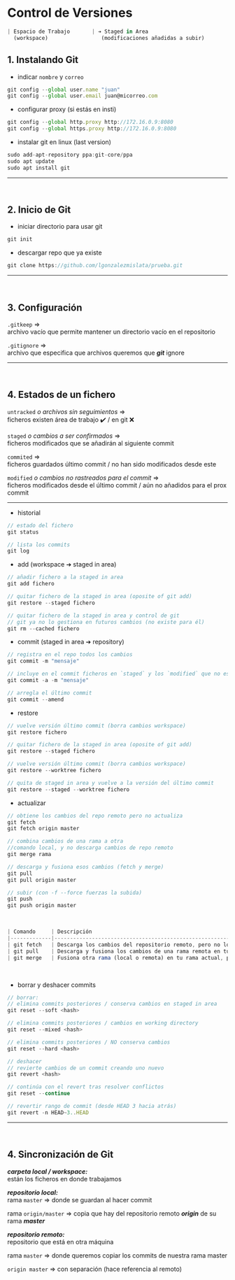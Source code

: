 # Control de Versiones

```js
| Espacio de Trabajo       | ➔ Staged in Area                           | ➔ Repositorio           |
  (workspace)                 (modificaciones añadidas a subir)                                    
```

## 1. Instalando Git

- indicar `nombre` y `correo`
```js
git config --global user.name "juan"
git config --global user.email juan@micorreo.com
```

- configurar proxy (si estás en insti)
```js
git config --global http.proxy http://172.16.0.9:8080
git config --global https.proxy http://172.16.0.9:8080
```

- instalar git en linux (last version)
```js
sudo add-apt-repository ppa:git-core/ppa
sudo apt update
sudo apt install git
```

---
<br>

## 2. Inicio de Git

- iniciar directorio para usar git
```js
git init
```

- descargar repo que ya existe
```js
git clone https://github.com/lgonzalezmislata/prueba.git
```

---
<br>

## 3. Configuración

`.gitkeep` => 
<br>
archivo vacío que permite mantener un directorio vacío en el repositorio

`.gitignore` => 
<br>
archivo que especifica que archivos queremos que **_git_** ignore

---
<br>

## 4. Estados de un fichero

`untracked` _o archivos sin seguimientos_ => 
<br>
ficheros existen área de trabajo ✔️ / en git ❌
<br>

`staged` _o cambios a ser confirmados_ =>
<br> 
ficheros modificados que se añadirán al siguiente commit
<br>

`commited` => 
<br>
ficheros guardados último commit / no han sido modificados desde este
<br>

`modified` _o cambios no rastreados para el commit_ => 
<br>
ficheros modificados desde el último commit / aún no añadidos para el prox commit

---

- historial
```js
// estado del fichero
git status

// lista los commits
git log
```

- add (workspace ➔ staged in area)
```js
// añadir fichero a la staged in area
git add fichero

// quitar fichero de la staged in area (oposite of git add)
git restore --staged fichero

// quitar fichero de la staged in area y control de git 
// git ya no lo gestiona en futuros cambios (no existe para él)
git rm --cached fichero
```

- commit (staged in area ➔ repository)
```js
// registra en el repo todos los cambios
git commit -m "mensaje"

// incluye en el commit ficheros en `staged` y los `modified` que no están añadidos
git commit -a -m "mensaje"

// arregla el último commit
git commit --amend
```

- restore
```js
// vuelve versión último commit (borra cambios workspace)
git restore fichero

// quitar fichero de la staged in area (oposite of git add)
git restore --staged fichero

// vuelve versión último commit (borra cambios workspace)
git restore --worktree fichero

// quita de staged in area y vuelve a la versión del último commit
git restore --staged --worktree fichero
```

- actualizar
```js
// obtiene los cambios del repo remoto pero no actualiza
git fetch  
git fetch origin master

// combina cambios de una rama a otra 
//comando local, y no descarga cambios de repo remoto
git merge rama

// descarga y fusiona esos cambios (fetch y merge)
git pull 
git pull origin master

// subir (con -f --force fuerzas la subida)
git push 
git push origin master
```
<br>

```js
| Comando     | Descripción                                                                                        | Fusión cambios en rama actual |
|-------------|----------------------------------------------------------------------------------------------------|-------------------------------|
| git fetch   | Descarga los cambios del repositorio remoto, pero no los integra en la rama actual.                | ❌                           |
| git pull    | Descarga y fusiona los cambios de una rama remota en tu rama actual (combinación de fetch y merge).| ✔️                           |
| git merge   | Fusiona otra rama (local o remota) en tu rama actual, pero no descarga cambios de un remoto.       | ✔️                           |
```
<br>

- borrar y deshacer commits
```js
// borrar:
// elimina commits posteriores / conserva cambios en staged in area
git reset --soft <hash>

// elimina commits posteriores / cambios en working directory
git reset --mixed <hash>

// elimina commits posteriores / NO conserva cambios
git reset --hard <hash>

// deshacer
// revierte cambios de un commit creando uno nuevo
git revert <hash>

// continúa con el revert tras resolver conflictos
git reset --continue

// revertir rango de commit (desde HEAD 3 hacia atrás)
git revert -n HEAD~3..HEAD
``` 

---
<br>

## 4. Sincronización de Git
**_carpeta local / workspace:_**
<br>
están los ficheros en donde trabajamos

**_repositorio local:_**
<br>
rama `master` => donde se guardan al hacer commit
<br>

rama `origin/master` => copia que hay del repositorio remoto **_origin_** de su rama **_master_**

**_repositorio remoto:_**
<br>
repositorio que está en otra máquina
<br>

rama `master` => donde queremos copiar los commits de nuestra rama master
<br>

`origin master` => con separación (hace referencia al remoto)